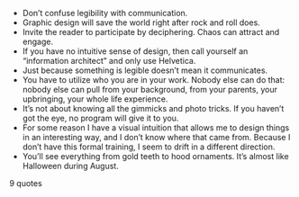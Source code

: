 - Don’t confuse legibility with communication.
 - Graphic design will save the world right after rock and roll does.
 - Invite the reader to participate by deciphering. Chaos can attract and engage.
 - If you have no intuitive sense of design, then call yourself an “information architect” and only use Helvetica.
 - Just because something is legible doesn’t mean it communicates.
 - You have to utilize who you are in your work. Nobody else can do that: nobody else can pull from your background, from your parents, your upbringing, your whole life experience.
 - It’s not about knowing all the gimmicks and photo tricks. If you haven’t got the eye, no program will give it to you.
 - For some reason I have a visual intuition that allows me to design things in an interesting way, and I don’t know where that came from. Because I don’t have this formal training, I seem to drift in a different direction.
 - You’ll see everything from gold teeth to hood ornaments. It’s almost like Halloween during August.

9 quotes